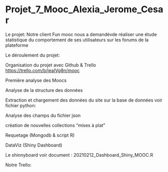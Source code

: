 # Projet_7_Mooc_Alexia_Jerome_Cesar


Le projet:
Notre client Fun mooc nous a demandévde réaliser une étude statistique du comportement de ses utilisateurs sur les forums de la plateforme


Le déroulement du projet:

Organisation du projet avec Github & Trello  https://trello.com/b/jeaIVg8n/mooc

Première analyse des Moocs 

Analyse de la  structure des données

Extraction et chargement des données du site sur la base de données       voir fichier python:

Analyse des champs du fichier json

création de nouvelles collections “mises à plat”

Requetage (Mongodb & script R)

DataViz (Shiny Dashboard)


Le shinnyboard voir document : 20210212_Dashboard_Shiny_MOOC.R

Notre Trello:
